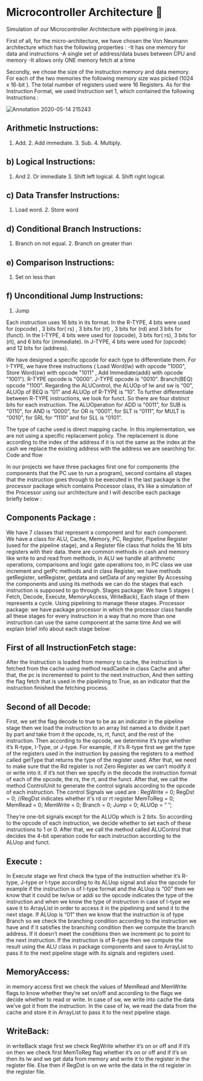 # Microcontroller Architecture :muscle:	
Simulation of our Microcontroller Architecture with pipelining in java.

First of all, for the micro-architecture, we have chosen the Von Neumann architecture which has the following properties :
-It has one memory for data and instructions
-A single set of address/data buses between CPU and memory
-It allows only ONE memory fetch at a time

Secondly, we chose the size of the instruction memory and data memory. For each of the two memories the following memory size was picked (1024 x 16-bit ). The total number of registers used were 16 Registers.
As for the Instruction Format, we used Instruction set 1, which contained the following Instructions :

![Annotation 2020-05-14 215243](https://user-images.githubusercontent.com/47950134/85267811-fe5e7d00-b475-11ea-9636-f419099a4cdc.png)

## Arithmetic Instructions: 
1. Add. 2. Add immediate. 3. Sub. 4. Multiply.
## b) Logical Instructions: 
1. And  2. Or immediate 3. Shift left logical. 4. Shift right logical. 
## c) Data Transfer Instructions: 
1. Load word. 2. Store word
## d) Conditional Branch Instructions: 
1. Branch on not equal. 2. Branch on greater than
## e) Comparison Instructions: 
1. Set on less than 
## f) Unconditional Jump Instructions: 
1. Jump

Each instruction uses 16 bits in its format.
In the R-TYPE, 4 bits were used for (opcode) , 3 bits for( rs) , 3 bits for (rt) , 3 bits for (rd) and 3 bits for (funct).
In the I-TYPE, 4 bits were used for (opcode), 3 bits for( rs), 3 bits for (rt), and 6 bits for (immediate).
In J-TYPE, 4 bits were used for (opcode) and 12 bits for (address).

We have designed a specific opcode for each type to differentiate them. For I-TYPE, we have three instructions ( Load Word(lw) with opcode "1000", Store Word(sw) with opcode "1011" , Add Immediate(addi) with opcode "1001"). R-TYPE opcode is "0000". J-TYPE opcode is "0010". Branch(BEQ) opcode "1100".
Regarding the ALUControl, the ALUOp of lw and sw is “00”, ALUOp of BEQ is “01” and ALUOp of R-TYPE is “10”.
To further differentiate between R-TYPE instructions, we look for funct. So there are four distinct bits for each instruction. The ALUOperation for  ADD is "0011”, for SUB is "0110", for AND is “0000”, for OR is “0001”, for SLT is “0111”, for MULT is “0010”, for SRL for “1110” and for SLL is “0101”.

The type of cache used is direct mapping cache. In this implementation, we are not using a specific replacement policy. The replacement is done according to the index of the address if it is not the same as the index at the cash we replace the existing address with the address we are searching for.
Code and flow

In our projects we have three packages first one for components (the components that the PC use to run a program), second contains all stages that the instruction goes through to be executed in the last package is the processor package which contains Processor class, it’s like a simulation of the Processor using our architecture and I will describe each package briefly below :

## Components Package :
We have 7 classes that represent a component and for each component. We have a class for ALU, Cache, Memory, PC, Register, Pipeline Register (used for the pipeline stage), and a Register file class that holds the 16 bits registers with their data.
there are common methods in cash and memory like write to and read from methods, in ALU we handle all arithmetic operations, comparisons and logic gate operations too, in PC class we use increment and getPc methods and in class Register, we have methods getRegister, setRegister, getdata and setData of any register 
By Accessing the components and using its methods we can do the stages that each instruction is supposed to go through.
Stages package:
We have 5 stages ( Fetch, Decode, Execute, MemoryAccess, WriteBack), Each stage of them represents a cycle. Using pipelining to manage these stages.
Processor package:
 we have package processor in which the processor class handle all these stages for every instruction in a way that no more than one instruction can use the same component at the same time 
And we will explain brief info about each stage below:



## First of all InstructionFetch stage:
After the Instruction is loaded from memory to cache, the instruction is fetched from the cache using method readCashe in class Cache and after that, the pc is incremented to point to the next instruction, And then setting the flag fetch that is used in the pipelining to True, as an indicator that the instruction finished the fetching process.


## Second of all Decode:
First, we set the flag decode to true to be as an indicator in the pipeline stage then we load the instruction to an array list named a to divide it part by part and take from it the opcode, rs, rt, funct, and the rest of the instruction.
Then according to the opcode, we determine it’s type whether it’s R-type, I-Type, or J-type.
For example, if it’s R-type first we get the type of the registers used in the instruction by passing the registers to a method called getType that returns the type of the register used. After that, we need to make sure that the Rd register is not Zero Register as we can’t modify it or write into it. if it’s not then we specify in the decode the instruction format of each of the opcode, the rs, the rt, and the funct.
After that, we call the method ControlUnit to generate the control signals according to the opcode of each instruction.
The control Signals we used are : 
RegWrite = 0;
RegDst = 0;  //RegDst indicates whether it's rd or rt register
MemToReg = 0;
MemRead = 0;
MemWrite = 0;
Branch = 0;
Jump = 0;
ALUOp = “ ”;

They’re one-bit signals except for the ALUOp which is 2 bits.
So according to the opcode of each instruction, we decide whether to set each of these instructions to 1 or 0. After that, we call the method called ALUControl that decides the 4-bit operation code for each instruction according to the ALUop and funct.


## Execute :
In Execute stage we first check the type of the instruction whether it’s R-type, J-type or I-type according to its ALUop signal and also the opcode for example if the instruction is of I-type format and the ALUop is “00” then we know that it could be lw/sw or addi so the opcode indicates the type of the instruction and when we know the type of instruction in case of I-type we save it to ArrayList in order to access it in the pipelining and send it to the next stage.
If ALUop is “01” then we know that the instruction is of type Branch so we check the branching condition according to the instruction we have and if it satisfies the branching condition then we compute the branch address.
If it doesn’t meet the conditions then we increment pc to point to the next instruction.
If the instruction is of R-type then we compute the result using the ALU class in package components and save to ArrayList to pass it to the next pipeline stage with its signals and registers used.

## MemoryAccess:
in memory access first we check the values of MemRead and MemWrite flags to know whether they’re set on/off and according to the flags we decide whether to read or write.
In case of sw, we write into cache the data we’ve got it from the instruction.
In the case of lw, we read the data from the cache and store it in ArrayList to pass it to the next pipeline stage.

## WriteBack: 
in writeBack stage first we check RegWrite whether it’s on or off and if it’s on then we check first MemToReg flag whether it’s on or off and if it’s on then its lw and we get data from memory and write it to the register in the register file.
Else then if RegDst is on we write the data in the rd register in the register file.

